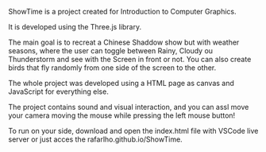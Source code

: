 ShowTime is a project created for Introduction to Computer Graphics.

It is developed using the Three.js library.

The main goal is to recreat a Chinese Shaddow show but with weather seasons, where the user can toggle between Rainy, Cloudy ou Thunderstorm and see with the Screen in front or not.
You can also create birds that fly randomly from one side of the screen to the other.

The whole project was developed using a HTML page as canvas and JavaScript for everything else.

The project contains sound and visual interaction, and you can assl move your camera moving the mouse while pressing the left mouse button!

To run on your side, download and open the index.html file with VSCode live server or just acces the rafarlho.github.io/ShowTime.  
